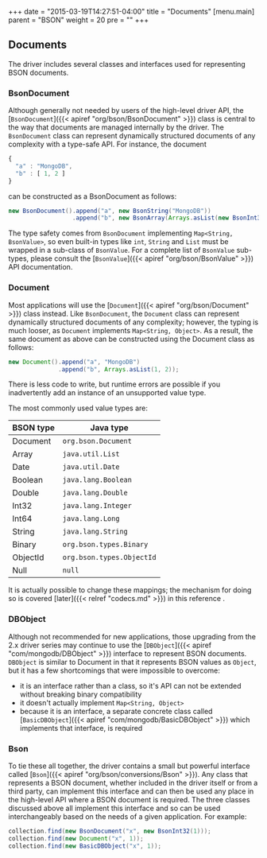 +++
date = "2015-03-19T14:27:51-04:00"
title = "Documents"
[menu.main]
  parent = "BSON"
  weight = 20
  pre = "<i class='fa'></i>"
+++

## Documents

The driver includes several classes and interfaces used for representing BSON documents.

### BsonDocument

Although generally not needed by users of the high-level driver API, the [`BsonDocument`]({{< apiref "org/bson/BsonDocument" >}}) class is 
central to the way that documents are managed internally by the driver.  The `BsonDocument` class can represent dynamically structured 
documents of any complexity with a type-safe API.  For instance, the document 

```javascript
{ 
  "a" : "MongoDB", 
  "b" : [ 1, 2 ] 
}
```

can be constructed as a BsonDocument as follows:

```java
new BsonDocument().append("a", new BsonString("MongoDB"))
                  .append("b", new BsonArray(Arrays.asList(new BsonInt32(1), new BsonInt32(2))));
```

The type safety comes from `BsonDocument` implementing `Map<String, BsonValue>`, so even built-in types like `int`, `String` and `List` must
be wrapped in a sub-class of `BsonValue`.  For a complete list of `BsonValue` sub-types, please consult the 
[`BsonValue`]({{< apiref "org/bson/BsonValue" >}}) API documentation. 

### Document

Most applications will use the [`Document`]({{< apiref "org/bson/Document" >}}) class instead.  Like `BsonDocument`, the 
`Document` class can represent dynamically structured documents of any complexity; however, the typing is much looser, as `Document` 
implements `Map<String, Object>`. As a result, the same document as above can be constructed using the Document class as follows:

```java
new Document().append("a", "MongoDB")
              .append("b", Arrays.asList(1, 2));
```

There is less code to write, but runtime errors are possible if you inadvertently add an instance of an unsupported value type.  

The most commonly used value types are: 
   
| BSON type | Java type               |
|-----------|-------------------------|
| Document  | `org.bson.Document`       |
| Array     | `java.util.List`          |
| Date      | `java.util.Date`          |
| Boolean   | `java.lang.Boolean`       |
| Double    | `java.lang.Double`        |
| Int32     | `java.lang.Integer`       |
| Int64     | `java.lang.Long`          |
| String    | `java.lang.String`        |
| Binary    | `org.bson.types.Binary`   |
| ObjectId  | `org.bson.types.ObjectId` |
| Null      | `null`                    |

It is actually possible to change these mappings; the mechanism for doing so is covered [later]({{< relref "codecs.md" >}}) in this 
reference .

### DBObject

Although not recommended for new applications, those upgrading from the 2.x driver series may continue to use the 
[`DBObject`]({{< apiref "com/mongodb/DBObject" >}}) interface to represent BSON documents.  `DBObject` is similar to Document in that it 
represents BSON values as `Object`, but it has a few shortcomings that were impossible to overcome:
 
- it is an interface rather than a class, so it's API can not be extended without breaking binary compatibility
- it doesn't actually implement `Map<String, Object>`
- because it is an interface, a separate concrete class called [`BasicDBObject`]({{< apiref "com/mongodb/BasicDBObject" >}}) which 
implements that interface, is required

### Bson

To tie these all together, the driver contains a small but powerful interface called [`Bson`]({{< apiref "org/bson/conversions/Bson" >}}). 
Any class that represents a BSON document, whether included in the driver itself or from a third party, can implement this interface and 
can then be used any place in the high-level API where a BSON document is required. The three classes discussed above all implement this 
interface and so can be used interchangeably based on the needs of a given application.  For example:

```java
collection.find(new BsonDocument("x", new BsonInt32(1)));
collection.find(new Document("x", 1));
collection.find(new BasicDBObject("x", 1));
```



    
